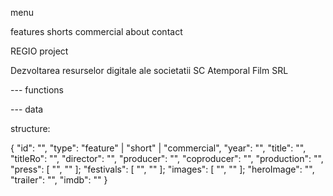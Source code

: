 menu

features
shorts
commercial
about
contact

REGIO project

Dezvoltarea resurselor digitale ale societatii SC Atemporal Film SRL



--- functions




--- data

structure:

{
    "id": "",
    "type": "feature" | "short" | "commercial",
    "year": "",
    "title": "",
    "titleRo": "",
    "director": "",
    "producer": "",
    "coproducer": "",
    "production": "",
    "press": [
        "",
        ""
    ];
    "festivals": [
        "",
        ""
    ];
    "images": [
        "",
        ""
    ];
    "heroImage": "",
    "trailer": "",
    "imdb": ""
}
